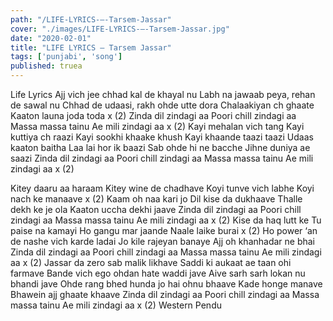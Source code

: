 ```yaml
---
path: "/LIFE-LYRICS-–-Tarsem-Jassar"
cover: "./images/LIFE-LYRICS-–-Tarsem-Jassar.jpg"
date: "2020-02-01"
title: "LIFE LYRICS – Tarsem Jassar"
tags: ['punjabi', 'song']
published: truea
---
```


Life Lyrics
Ajj vich jee chhad kal de khayal nu
Labh na jawaab peya, rehan de sawal nu
Chhad de udaasi, rakh ohde utte dora
Chalaakiyan ch ghaate
Kaaton launa joda toda x (2)
Zinda dil zindagi aa
Poori chill zindagi aa
Massa massa tainu
Ae mili zindagi aa x (2)
Kayi mehalan vich tang
Kayi kuttiya ch raazi
Kayi sookhi khaake khush
Kayi khaande taazi taazi
Udaas kaaton baitha
Laa lai hor ik baazi
Sab ohde hi ne bacche
Jihne duniya ae saazi
Zinda dil zindagi aa
Poori chill zindagi aa
Massa massa tainu
Ae mili zindagi aa x (2)






Kitey daaru aa haraam
Kitey wine de chadhave
Koyi tunve vich labhe
Koyi nach ke manaave x (2)
Kaam oh naa kari jo
Dil kise da dukhaave
Thalle dekh ke je ola
Kaaton uccha dekhi jaave
Zinda dil zindagi aa
Poori chill zindagi aa
Massa massa tainu
Ae mili zindagi aa x (2)
Kise da haq lutt ke
Tu paise na kamayi
Ho gangu mar jaande
Naale laike burai x (2)
Ho power ‘an de nashe vich karde ladai
Jo kile rajeyan banaye
Ajj oh khanhadar ne bhai
Zinda dil zindagi aa
Poori chill zindagi aa
Massa massa tainu
Ae mili zindagi aa x (2)
Jassar da zero sab malik likhave
Saddi ki aukaat ae taan ohi farmave
Bande vich ego ohdan hate waddi jave
Aive sarh sarh lokan nu bhandi jave
Ohde rang bhed hunda jo hai ohnu bhaave
Kade honge manave
Bhawein ajj ghaate khaave
Zinda dil zindagi aa
Poori chill zindagi aa
Massa massa tainu
Ae mili zindagi aa x (2)
Western Pendu
